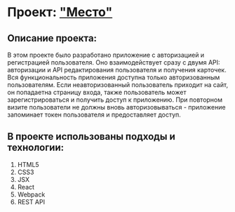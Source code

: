 # Проект: ["Место"](https://github.com/msilkov/react-mesto-auth)

## Описание проекта:
В этом проекте было разработано приложение с авторизацией и регистрацией пользователя. Оно взаимодействует сразу с двумя API: авторизации и API редактирования пользователя и получения карточек. Вся функциональность приложения доступна только авторизованным пользователям. Если неавторизованный пользователь приходит на сайт, он попадаетна страницу входа, также пользователь может зарегистрироваться и получить доступ к приложению. При повторном визите пользователи не должны вновь авторизовываться - приложение запоминает токен пользователя и предоставляет доступ.

## В проекте использованы подходы и технологии:
1. HTML5
2. CSS3
3. JSX
4. React
5. Webpack
6. REST API
